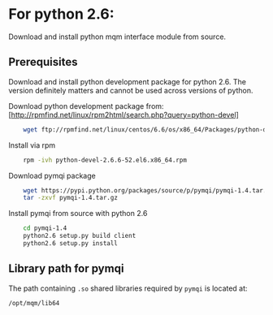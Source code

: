 # For python 2.6:

Download and install python mqm interface module from source.

## Prerequisites

Download and install python development package for python 2.6.
The version definitely matters and cannot be used across versions of python.

Download python development package from: [http://rpmfind.net/linux/rpm2html/search.php?query=python-devel]

```bash
	wget ftp://rpmfind.net/linux/centos/6.6/os/x86_64/Packages/python-devel-2.6.6-52.el6.x86_64.rpm
```

Install via rpm

```bash
	rpm -ivh python-devel-2.6.6-52.el6.x86_64.rpm
```

Download pymqi package

```bash
	wget https://pypi.python.org/packages/source/p/pymqi/pymqi-1.4.tar.gz
	tar -zxvf pymqi-1.4.tar.gz
```

Install pymqi from source with python 2.6

```bash
	cd pymqi-1.4
	python2.6 setup.py build client
	python2.6 setup.py install
```

## Library path for pymqi

The path containing `.so` shared libraries required by `pymqi` is located at:

```
/opt/mqm/lib64
```